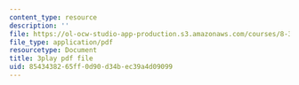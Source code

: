 ```yaml
---
content_type: resource
description: ''
file: https://ol-ocw-studio-app-production.s3.amazonaws.com/courses/8-333-statistical-mechanics-i-statistical-mechanics-of-particles-fall-2013/8543438265ff0d90d34bec39a4d09099_Lt8FtWsq0q0.pdf
file_type: application/pdf
resourcetype: Document
title: 3play pdf file
uid: 85434382-65ff-0d90-d34b-ec39a4d09099
---
```

